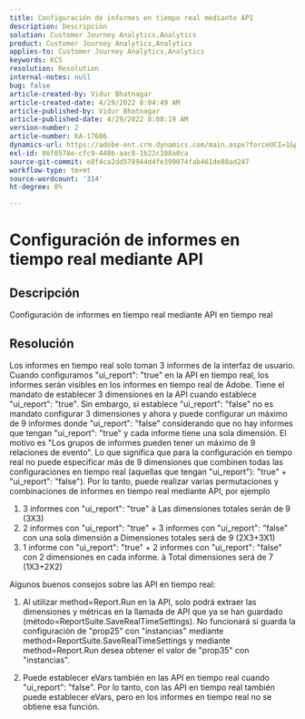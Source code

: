 ```yaml
---
title: Configuración de informes en tiempo real mediante API
description: Descripción
solution: Customer Journey Analytics,Analytics
product: Customer Journey Analytics,Analytics
applies-to: Customer Journey Analytics,Analytics
keywords: KCS
resolution: Resolution
internal-notes: null
bug: false
article-created-by: Vidur Bhatnagar
article-created-date: 4/29/2022 8:04:49 AM
article-published-by: Vidur Bhatnagar
article-published-date: 4/29/2022 8:08:19 AM
version-number: 2
article-number: KA-17606
dynamics-url: https://adobe-ent.crm.dynamics.com/main.aspx?forceUCI=1&pagetype=entityrecord&etn=knowledgearticle&id=98a76807-93c7-ec11-a7b6-0022480a1de4
exl-id: 86f0578e-cfc9-448b-aac8-1b22c108a0ca
source-git-commit: e8f4ca2dd578944d4fe399074fab461de88ad247
workflow-type: tm+mt
source-wordcount: '314'
ht-degree: 0%

---
```


# Configuración de informes en tiempo real mediante API

## Descripción


Configuración de informes en tiempo real mediante API en tiempo real


## Resolución


Los informes en tiempo real solo toman 3 informes de la interfaz de usuario.
Cuando configuramos &quot;ui_report&quot;: &quot;true&quot; en la API en tiempo real, los informes serán visibles en los informes en tiempo real de Adobe. Tiene el mandato de establecer 3 dimensiones en la API cuando establece &quot;ui_report&quot;: &quot;true&quot;.
Sin embargo, si establece &quot;ui_report&quot;: &quot;false&quot; no es mandato configurar 3 dimensiones y ahora y puede configurar un máximo de 9 informes donde &quot;ui_report&quot;: &quot;false&quot; considerando que no hay informes que tengan &quot;ui_report&quot;: &quot;true&quot; y cada informe tiene una sola dimensión.
El motivo es &quot;Los grupos de informes pueden tener un máximo de 9 relaciones de evento&quot;. Lo que significa que para la configuración en tiempo real no puede especificar más de 9 dimensiones que combinen todas las configuraciones en tiempo real (aquellas que tengan &quot;ui_report&quot;): &quot;true&quot; + &quot;ui_report&quot;: &quot;false&quot;).
Por lo tanto, puede realizar varias permutaciones y combinaciones de informes en tiempo real mediante API, por ejemplo

1. 3 informes con &quot;ui_report&quot;: &quot;true&quot; à Las dimensiones totales serán de 9 (3X3)
2. 2 informes con &quot;ui_report&quot;: &quot;true&quot; + 3 informes con &quot;ui_report&quot;: &quot;false&quot; con una sola dimensión a Dimensiones totales será de 9 (2X3+3X1)
3. 1 informe con &quot;ui_report&quot;: &quot;true&quot; + 2 informes con &quot;ui_report&quot;: &quot;false&quot; con 2 dimensiones en cada informe. à Total dimensiones será de 7 (1X3+2X2)


Algunos buenos consejos sobre las API en tiempo real:

1. Al utilizar method=Report.Run en la API, solo podrá extraer las dimensiones y métricas en la llamada de API que ya se han guardado (método=ReportSuite.SaveRealTimeSettings). No funcionará si guarda la configuración de &quot;prop25&quot; con &quot;instancias&quot; mediante method=ReportSuite.SaveRealTimeSettings y mediante method=Report.Run desea obtener el valor de &quot;prop35&quot; con &quot;instancias&quot;.


2. Puede establecer eVars también en las API en tiempo real cuando &quot;ui_report&quot;: &quot;false&quot;. Por lo tanto, con las API en tiempo real también puede establecer eVars, pero en los informes en tiempo real no se obtiene esa función.
